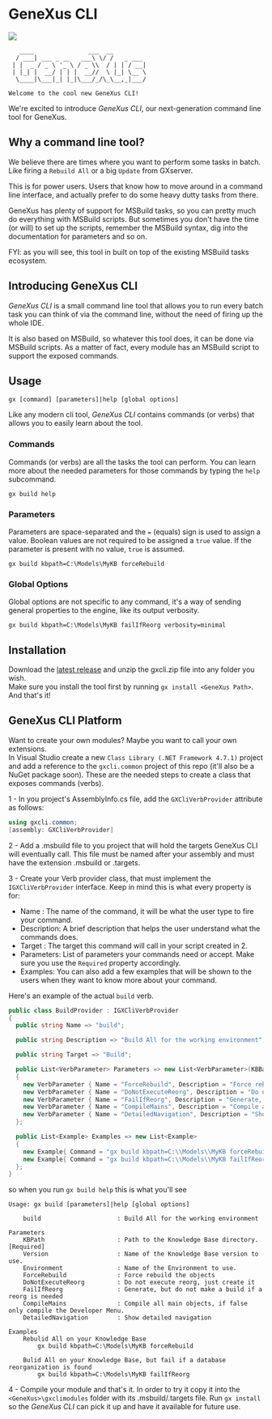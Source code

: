 # GeneXus CLI
[![](https://github.com/genexuslabs/gxcli/workflows/Build/badge.svg?branch=master)](https://github.com/genexuslabs/gxcli/actions?query=workflow%3ABuild+branch%3Amaster)
```
   ____               ___  __
  / ___| ___ _ __   ___\ \/ /   _ ___
 | |  _ / _ \ '_ \ / _ \\  / | | / __|
 | |_| |  __/ | | |  __//  \ |_| \__ \
  \____|\___|_| |_|\___/_/\_\__,_|___/

Welcome to the cool new GeneXus CLI!
```

We're excited to introduce *GeneXus CLI*, our next-generation command line tool for GeneXus.

## Why a command line tool?

We believe there are times where you want to perform some tasks in batch. Like firing a `Rebuild All` or a big `Update` from GXserver.

This is for power users. Users that know how to move around in a command line interface, and actually prefer to do some heavy dutty tasks from there. 

GeneXus has plenty of support for MSBuild tasks, so you can pretty much do everything with MSBuild scripts. But sometimes you don't have the time (or will) to set up the scripts, remember the MSBuild syntax, dig into the documentation for parameters and so on.

FYI: as you will see, this tool in built on top of the existing MSBuild tasks ecosystem.

## Introducing GeneXus CLI

*GeneXus CLI* is a small command line tool that allows you to run every batch task you can think of via the command line, without the need of firing up the whole IDE.

It is also based on MSBuild, so whatever this tool does, it can be done via MSBuild scripts. As a matter of fact, every module has an MSBuild script to support the exposed commands.


## Usage

```
gx [command] [parameters]|help [global options]
```

Like any modern cli tool, *GeneXus CLI* contains commands (or verbs) that allows you to easily learn about the tool.

### Commands
Commands (or verbs) are all the tasks the tool can perform. You can learn more about the needed parameters for those commands by typing the `help` subcommand.
```
gx build help
```

### Parameters
Parameters are space-separated and the `=` (equals) sign is used to assign a value. Boolean values are not required to be assigned a `true` value. If the parameter is present with no value, `true` is assumed.
```
gx build kbpath=C:\Models\MyKB forceRebuild
```

### Global Options
Global options are not specific to any command, it's a way of sending general properties to the engine, like its output verbosity.
```
gx build kbpath=C:\Models\MyKB failIfReorg verbosity=minimal
```


## Installation
Download the [latest release](https://github.com/sebagomez/gxcli/releases/latest) and unzip the gxcli.zip file into any folder you wish.  
Make sure you install the tool first by running `gx install <GeneXus Path>`. And that's it!


## GeneXus CLI Platform
Want to create your own modules? Maybe you want to call your own extensions.  
In Visual Studio create a new `Class Library (.NET Framework 4.7.1)` project and add a reference to the `gxcli.common` project of this repo (it'll also be a NuGet package soon).
These are the needed steps to create a class that exposes commands (verbs).  

1 - In you project's AssemblyInfo.cs file, add the `GXCliVerbProvider` attribute as follows:

```c#
using gxcli.common;
[assembly: GXCliVerbProvider]
```

2 - Add a .msbuild file to you project that will hold the targets GeneXus CLI will eventually call. This file must be named after your assembly and must have the extension .msbuild or .targets.

3 - Create your Verb provider class, that must implement the `IGXCliVerbProvider` interface. Keep in mind this is what every property is for:

- Name : The name of the command, it will be what the user type to fire your command.
- Description: A brief description that helps the user understand what the commands does.
- Target : The target this command will call in your script created in 2.
- Parameters: List of parameters your commands need or accept. Make sure you use the `Required` property accordingly.
- Examples: You can also add a few examples that will be shown to the users when they want to know more about your command.

Here's an example of the actual `build` verb.
```cs
public class BuildProvider : IGXCliVerbProvider
{
  public string Name => "build";

  public string Description => "Build All for the working environment";

  public string Target => "Build";

  public List<VerbParameter> Parameters => new List<VerbParameter>(KBBasedVerbProvider.KBParameters)
  {
    new VerbParameter { Name = "ForceRebuild", Description = "Force rebuild the objects" },
    new VerbParameter { Name = "DoNotExecuteReorg", Description = "Do not execute reorg, just create it" },
    new VerbParameter { Name = "FailIfReorg", Description = "Generate, but do not make a build if a reorg is needed" },
    new VerbParameter { Name = "CompileMains", Description = "Compile all main objects, if false only compile the Developer Menu." },
    new VerbParameter { Name = "DetailedNavigation", Description = "Show detailed navigation" },
  };

  public List<Example> Examples => new List<Example>
  {
    new Example{ Command = "gx build kbpath=C:\\Models\\MyKB forceRebuild", Description = "Rebulid All on your Knowledge Base" }, 
    new Example{ Command = "gx build kbpath=C:\\Models\\MyKB failIfReorg", Description = "Bulid All on your Knowledge Base, but fail if a database reorganization is found" }
  };
}
```
so when you run `gx build help` this is what you'll see  
```
Usage: gx build [parameters]|help [global options]

    build                     : Build All for the working environment

Parameters
    KBPath                    : Path to the Knowledge Base directory. [Required]
    Version                   : Name of the Knowledge Base version to use.
    Environment               : Name of the Environment to use.
    ForceRebuild              : Force rebuild the objects
    DoNotExecuteReorg         : Do not execute reorg, just create it
    FailIfReorg               : Generate, but do not make a build if a reorg is needed
    CompileMains              : Compile all main objects, if false only compile the Developer Menu.
    DetailedNavigation        : Show detailed navigation

Examples
    Rebulid All on your Knowledge Base
        gx build kbpath=C:\Models\MyKB forceRebuild

    Bulid All on your Knowledge Base, but fail if a database reorganization is found
        gx build kbpath=C:\Models\MyKB failIfReorg
```

4 - Compile your module and that's it. In order to try it copy it into the `<GeneXus>\gxclimodules` folder with its .msbuild/.targets file. Run `gx install` so the *GeneXus CLI* can pick it up and have it available for future use.
